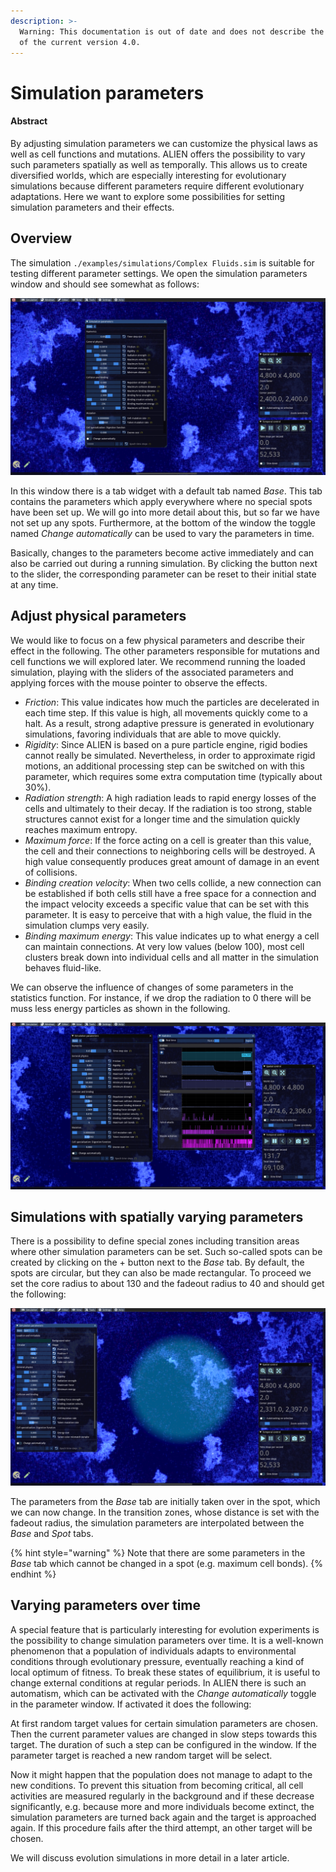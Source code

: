 ```yaml
---
description: >-
  Warning: This documentation is out of date and does not describe the behavior
  of the current version 4.0.
---
```


# Simulation parameters

#### Abstract

By adjusting simulation parameters we can customize the physical laws as well as cell functions and mutations. ALIEN offers the possibility to vary such parameters spatially as well as temporally. This allows us to create diversified worlds, which are especially interesting for evolutionary simulations because different parameters require different evolutionary adaptations. Here we want to explore some possibilities for setting simulation parameters and their effects.

## Overview

The simulation `./examples/simulations/Complex Fluids.sim` is suitable for testing different parameter settings. We open the simulation parameters window and should see somewhat as follows:

![Window for simulation parameters](../.gitbook/assets/window.png)

In this window there is a tab widget with a default tab named _Base_. This tab contains the parameters which apply everywhere where no special spots have been set up. We will go into more detail about this, but so far we have not set up any spots. Furthermore, at the bottom of the window the toggle named _Change automatically_ can be used to vary the parameters in time.

Basically, changes to the parameters become active immediately and can also be carried out during a running simulation. By clicking the button next to the slider, the corresponding parameter can be reset to their initial state at any time.

## Adjust physical parameters

We would like to focus on a few physical parameters and describe their effect in the following. The other parameters responsible for mutations and cell functions we will explored later. We recommend running the loaded simulation, playing with the sliders of the associated parameters and applying forces with the mouse pointer to observe the effects.

* _Friction_: This value indicates how much the particles are decelerated in each time step. If this value is high, all movements quickly come to a halt. As a result, strong adaptive pressure is generated in evolutionary simulations, favoring individuals that are able to move quickly.
* _Rigidity_: Since ALIEN is based on a pure particle engine, rigid bodies cannot really be simulated. Nevertheless, in order to approximate rigid motions, an additional processing step can be switched on with this parameter, which requires some extra computation time (typically about 30%).
* _Radiation strength_: A high radiation leads to rapid energy losses of the cells and ultimately to their decay. If the radiation is too strong, stable structures cannot exist for a longer time and the simulation quickly reaches maximum entropy.
* _Maximum force_: If the force acting on a cell is greater than this value, the cell and their connections to neighboring cells will be destroyed. A high value consequently produces great amount of damage in an event of collisions.
* _Binding creation velocity_: When two cells collide, a new connection can be established if both cells still have a free space for a connection and the impact velocity exceeds a specific value that can be set with this parameter. It is easy to perceive that with a high value, the fluid in the simulation clumps very easily.
* _Binding maximum energy_: This value indicates up to what energy a cell can maintain connections. At very low values (below 100), most cell clusters break down into individual cells and all matter in the simulation behaves fluid-like.

We can observe the influence of changes of some parameters in the statistics function. For instance, if we drop the radiation to 0 there will be muss less energy particles as shown in the following.

![](../.gitbook/assets/statistics.png)

## Simulations with spatially varying parameters

There is a possibility to define special zones including transition areas where other simulation parameters can be set. Such so-called spots can be created by clicking on the + button next to the _Base_ tab. By default, the spots are circular, but they can also be made rectangular. To proceed we set the core radius to about 130 and the fadeout radius to 40 and should get the following:

![Simulation parameter spot](../.gitbook/assets/spot.png)

The parameters from the _Base_ tab are initially taken over in the spot, which we can now change. In the transition zones, whose distance is set with the fadeout radius, the simulation parameters are interpolated between the _Base_ and _Spot_ tabs.

{% hint style="warning" %}
Note that there are some parameters in the _Base_ tab which cannot be changed in a spot (e.g. maximum cell bonds).
{% endhint %}

## Varying parameters over time

A special feature that is particularly interesting for evolution experiments is the possibility to change simulation parameters over time. It is a well-known phenomenon that a population of individuals adapts to environmental conditions through evolutionary pressure, eventually reaching a kind of local optimum of fitness. To break these states of equilibrium, it is useful to change external conditions at regular periods. In ALIEN there is such an automatism, which can be activated with the _Change automatically_ toggle in the parameter window. If activated it does the following:

At first random target values for certain simulation parameters are chosen. Then the current parameter values are changed in slow steps towards this target. The duration of such a step can be configured in the window. If the parameter target is reached a new random target will be select.

Now it might happen that the population does not manage to adapt to the new conditions. To prevent this situation from becoming critical, all cell activities are measured regularly in the background and if these decrease significantly, e.g. because more and more individuals become extinct, the simulation parameters are turned back again and the target is approached again. If this procedure fails after the third attempt, an other target will be chosen.

We will discuss evolution simulations in more detail in a later article.
